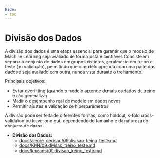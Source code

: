 ```yaml
---
hide:
- toc
---
```


# Divisão dos Dados

A divisão dos dados é uma etapa essencial para garantir que o modelo de Machine Learning seja avaliado de forma justa e confiável. Consiste em separar o conjunto de dados em grupos distintos, geralmente em treino e teste (ou validação), permitindo que o modelo aprenda com uma parte dos dados e seja avaliado com outra, nunca vista durante o treinamento.

Principais objetivos:
- Evitar overfitting (quando o modelo aprende demais os dados de treino e não generaliza)
- Medir o desempenho real do modelo em dados novos
- Permitir ajustes e validação de hiperparâmetros

A divisão pode ser feita de diferentes formas, como holdout, k-fold cross-validation ou leave-one-out, dependendo do tamanho e da natureza do conjunto de dados.

- **Divisão dos Dados:**
  - [docs/arvore_decisao/09.divisao_treino_teste.md](https://snowdutra.github.io/Machine-Learning/arvore_decisao/09.divisao_treino_teste)
  - [docs/KNN/09.divisao_treino_teste.md](https://snowdutra.github.io/Machine-Learning/knn/09.divisao_treino_teste)
  - [docs/kmeans/09.divisao_treino_teste.md](https://snowdutra.github.io/Machine-Learning/kmeans/09.divisao_treino_teste)